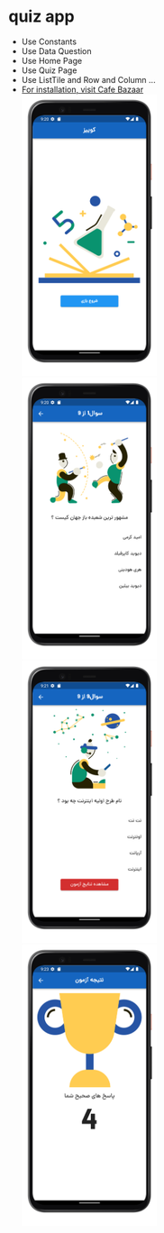 # quiz app
- Use Constants 
- Use Data Question 
- Use Home Page 
- Use Quiz Page 
- Use ListTile and Row and Column ... <br>
- <a href="https://cafebazaar.ir/app/com.omid.quiz_application">For installation, visit Cafe Bazaar</a><br>
<img src="1.png" with="400" height="500"> <img src="2.png" with="400" height="500"> <img src="3.png" with="400" height="500"> <img src="4.png" with="500" height="500">


